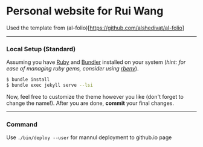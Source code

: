# Personal website for Rui Wang
Used the template from (al-folio)[https://github.com/alshedivat/al-folio]

---

### Local Setup (Standard)

Assuming you have [Ruby](https://www.ruby-lang.org/en/downloads/) and [Bundler](https://bundler.io/) installed on your system (*hint: for ease of managing ruby gems, consider using [rbenv](https://github.com/rbenv/rbenv)*).

```bash
$ bundle install
$ bundle exec jekyll serve --lsi
```

Now, feel free to customize the theme however you like (don't forget to change the name!).
After you are done, **commit** your final changes.

---
### Command
Use `./bin/deploy --user` for mannul deployment to github.io page
